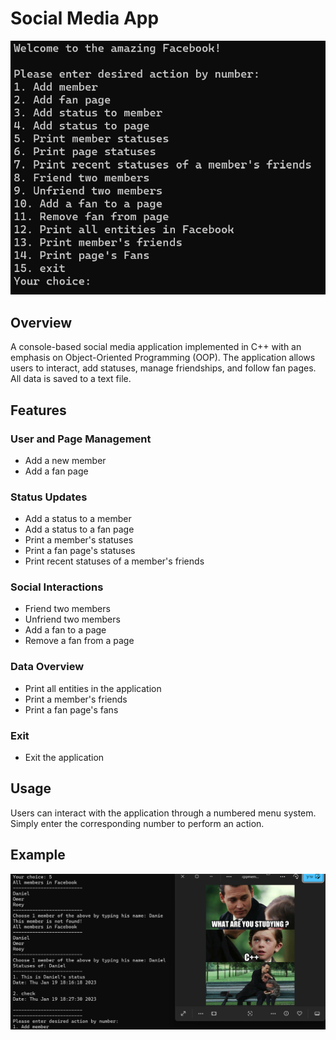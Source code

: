 # Social Media App

![Image](./readme-images/welcome.png)

## Overview
A console-based social media application implemented in C++ with an emphasis on Object-Oriented Programming (OOP). The application allows users to interact, add statuses, manage friendships, and follow fan pages. All data is saved to a text file.

## Features
### User and Page Management
- Add a new member
- Add a fan page

### Status Updates
- Add a status to a member
- Add a status to a fan page
- Print a member's statuses
- Print a fan page's statuses
- Print recent statuses of a member's friends

### Social Interactions
- Friend two members
- Unfriend two members
- Add a fan to a page
- Remove a fan from a page

### Data Overview
- Print all entities in the application
- Print a member's friends
- Print a fan page's fans

### Exit
- Exit the application

## Usage
Users can interact with the application through a numbered menu system. Simply enter the corresponding number to perform an action.

## Example

![Image](./readme-images/statuses-view.png)


